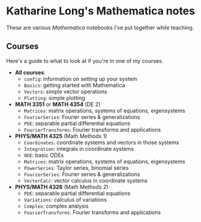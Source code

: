 # Katharine Long's Mathematica notes

These are various _Mathematica_ notebooks I've put together while teaching. 

## Courses

Here's a guide to what to look at if you're in one of my courses.

- **All courses**: 
  - `config`: information on setting up your system
  - `Basics`: getting started with Mathematica
  - `Vectors`: simple vector operations
  - `Plotting`: simple plotting
- **MATH 3351** or **MATH 4354** (DE 2)
  - `Matrices`: matrix operations, systems of equations, eigensystems
  - `FourierSeries`: Fourier series & generalizations
  - `PDE`: separable partial differential equations
  - `FourierTransforms`: Fourier transforms and applications
- **PHYS/MATH 4325** (Math Methods 1)
  - `Coordinates`: coordinate systems and vectors in those systems
  - `Integration`: integrals in coordinate systems
  - `ODE`: basic ODEs
  - `Matrices`: matrix operations, systems of equations, eigensystems
  - `PowerSeries`: Taylor series, binomial series
  - `FourierSeries`: Fourier series & generalizations
  - `VectorCalc`: vector calculus in coordinate systems
- **PHYS/MATH 4326** (Math Methods 2)
  - `PDE`: separable partial differential equations
  - `Variations`: calculus of variations
  - `Complex`: complex analysis
  - `FourierTransforms`: Fourier transforms and applications
